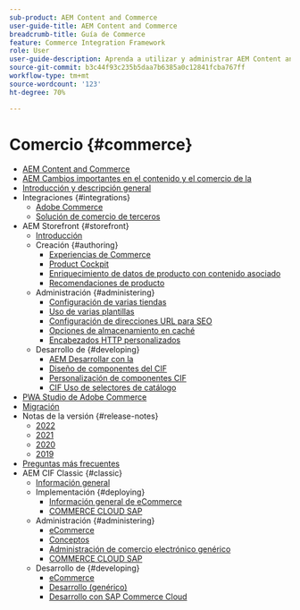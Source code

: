 ```yaml
---
sub-product: AEM Content and Commerce
user-guide-title: AEM Content and Commerce
breadcrumb-title: Guía de Commerce
feature: Commerce Integration Framework
role: User
user-guide-description: Aprenda a utilizar y administrar AEM Content and Commerce.
source-git-commit: b3c44f93c235b5daa7b6385a0c12841fcba767ff
workflow-type: tm+mt
source-wordcount: '123'
ht-degree: 70%

---
```



# Comercio {#commerce}

+ [AEM Content and Commerce](/help/commerce/home.md)
+ [AEM Cambios importantes en el contenido y el comercio de la](cif/changes.md)
+ [Introducción y descripción general](cif/introduction.md)
+ Integraciones {#integrations}
   + [Adobe Commerce](cif/integrating/magento.md)
   + [Solución de comercio de terceros](cif/integrating/third-party.md)
+ AEM Storefront {#storefront}
   + [Introducción](cif/getting-started.md)
   + Creación {#authoring}
      + [Experiencias de Commerce](cif/authoring/authoring-commerce-experiences.md)
      + [Product Cockpit](cif/authoring/product-cockpit.md)
      + [Enriquecimiento de datos de producto con contenido asociado](cif/authoring/enrich-product-associated-content.md)
      + [Recomendaciones de producto](cif/authoring/product-recommendations.md)
   + Administración {#administering}
      + [Configuración de varias tiendas](cif/configuring/multi-store-setup.md)
      + [Uso de varias plantillas](cif/configuring/multi-template-usage.md)
      + [Configuración de direcciones URL para SEO](cif/configuring/advanced-url-configuration.md)
      + [Opciones de almacenamiento en caché](cif/configuring/caching.md)
      + [Encabezados HTTP personalizados](/help/commerce/cif/configuring/custom-http-headers.md)
   + Desarrollo de {#developing}
      + [AEM Desarrollar con la](cif/develop.md)
      + [Diseño de componentes del CIF](cif/customizing/style-cif-component.md)
      + [Personalización de componentes CIF](cif/customizing/customize-cif-components.md)
      + [CIF Uso de selectores de catálogo](cif/customizing/use-cif-pickers.md)
+ [PWA Studio de Adobe Commerce](cif/pwa-studio/getting-started.md)
+ [Migración](cif/migration.md)
+ Notas de la versión {#release-notes}
   + [2022](cif/release-notes/release-notes-2022.md)
   + [2021](cif/release-notes/release-notes-2021.md)
   + [2020](cif/release-notes/release-notes-2020.md)
   + [2019](cif/release-notes/release-notes-2019.md)
+ [Preguntas más frecuentes](cif/faq.md)
+ AEM CIF Classic {#classic}
   + [Información general](/help/commerce/cif-classic/home.md)
   + Implementación {#deploying}
      + [Información general de eCommerce](/help/commerce/cif-classic/deploying/ecommerce.md)
      + [COMMERCE CLOUD SAP](/help/commerce/cif-classic/deploying/sap-commerce-cloud.md)
   + Administración {#administering}
      + [eCommerce](/help/commerce/cif-classic/administering/ecommerce.md)
      + [Conceptos ](/help/commerce/cif-classic/administering/concepts.md)
      + [Administración de comercio electrónico genérico](/help/commerce/cif-classic/administering/generic.md)
      + [COMMERCE CLOUD SAP](/help/commerce/cif-classic/administering/sap-commerce-cloud.md)
   + Desarrollo de {#developing}
      + [eCommerce](/help/commerce/cif-classic/developing/ecommerce.md)
      + [Desarrollo (genérico)](/help/commerce/cif-classic/developing/generic.md)
      + [Desarrollo con SAP Commerce Cloud](/help/commerce/cif-classic/developing/sap-commerce-cloud.md)
